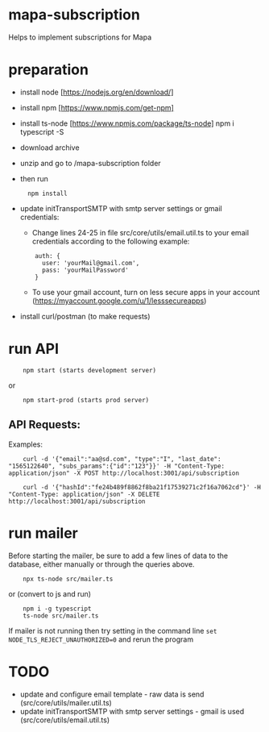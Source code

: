 # mapa-subscription
Helps to implement subscriptions for Mapa


# preparation 

- install node [https://nodejs.org/en/download/]
- install npm [https://www.npmjs.com/get-npm]
- install ts-node [https://www.npmjs.com/package/ts-node]
npm i typescript -S
- download archive
- unzip and go to /mapa-subscription folder
- then run

        npm install

- update initTransportSMTP with smtp server settings or gmail credentials:
  - Change lines 24-25 in file src/core/utils/email.util.ts to your email credentials according to the following example:
  ```
      auth: {
        user: 'yourMail@gmail.com',
        pass: 'yourMailPassword'
      }
  ```
  - To use your gmail account, turn on less secure apps in your account (https://myaccount.google.com/u/1/lesssecureapps)
- install curl/postman (to make requests)

# run API

        npm start (starts development server)

or

        npm start-prod (starts prod server)

API Requests:
-
Examples:

        curl -d '{"email":"aa@sd.com", "type":"I", "last_date": "1565122640", "subs_params":{"id":"123"}}' -H "Content-Type: application/json" -X POST http://localhost:3001/api/subscription

        curl -d '{"hashId":"fe24b489f8862f8ba21f17539271c2f16a7062cd"}' -H "Content-Type: application/json" -X DELETE http://localhost:3001/api/subscription

# run mailer

Before starting the mailer, be sure to add a few lines of data to the database, either manually or through the queries above.

        npx ts-node src/mailer.ts

or
(convert to js and run)

        npm i -g typescript
        ts-node src/mailer.ts

If mailer is not running then try setting in the command line `set NODE_TLS_REJECT_UNAUTHORIZED=0` and rerun the program

# TODO

- update and configure email template - raw data is send (src/core/utils/mailer.util.ts)
- update initTransportSMTP with smtp server settings - gmail is used (src/core/utils/email.util.ts)
